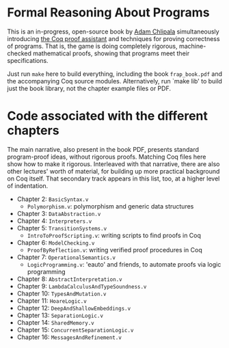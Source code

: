 # Formal Reasoning About Programs

This is an in-progress, open-source book by [Adam Chlipala](http://adam.chlipala.net/) simultaneously introducing [the Coq proof assistant](http://coq.inria.fr/) and techniques for proving correctness of programs.  That is, the game is doing completely rigorous, machine-checked mathematical proofs, showing that programs meet their specifications.

Just run `make` here to build everything, including the book `frap_book.pdf` and the accompanying Coq source modules.  Alternatively, run `make lib' to build just the book library, not the chapter example files or PDF.

# Code associated with the different chapters

The main narrative, also present in the book PDF, presents standard program-proof ideas, without rigorous proofs.  Matching Coq files here show how to make it rigorous.  Interleaved with that narrative, there are also other lectures' worth of material, for building up more practical background on Coq itself.  That secondary track appears in this list, too, at a higher level of indentation.

* Chapter 2: `BasicSyntax.v`
  * `Polymorphism.v`: polymorphism and generic data structures
* Chapter 3: `DataAbstraction.v`
* Chapter 4: `Interpreters.v`
* Chapter 5: `TransitionSystems.v`
  * `IntroToProofScripting.v`: writing scripts to find proofs in Coq
* Chapter 6: `ModelChecking.v`
  * `ProofByReflection.v`: writing verified proof procedures in Coq
* Chapter 7: `OperationalSemantics.v`
  * `LogicProgramming.v`: 'eauto' and friends, to automate proofs via logic programming
* Chapter 8: `AbstractInterpretation.v`
* Chapter 9: `LambdaCalculusAndTypeSoundness.v`
* Chapter 10: `TypesAndMutation.v`
* Chapter 11: `HoareLogic.v`
* Chapter 12: `DeepAndShallowEmbeddings.v`
* Chapter 13: `SeparationLogic.v`
* Chapter 14: `SharedMemory.v`
* Chapter 15: `ConcurrentSeparationLogic.v`
* Chapter 16: `MessagesAndRefinement.v`
